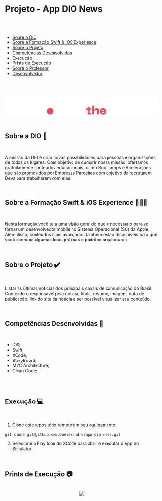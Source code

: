 # Projeto - App DIO News

<br><br>

- [Sobre a DIO](#ancora1) <br>
- [Sobre a Formação Swift & iOS Experience](#ancora2) <br>
- [Sobre o Projeto](#ancora3) <br>
- [Competências Desenvolvidas](#ancora4) <br>
- [Execução](#ancora5) <br>
- [Prints de Execução](#ancora6) <br>
- [Sobre o Professor](#ancora7) <br>
- [Desenvolvedor](#ancora9)

<br><br>

<a id="ancora1"></a>

<center><img src="./AppDIONews/SupportingFiles/pics/dio.png" ></center>

<br>

## Sobre a DIO 🏫

<br>

A missão da DIO é criar novas possibilidades para pessoas e organizações de todos os lugares. Com objetivo de cumprir nossa missão, ofertamos gratuitamente conteúdos educacionais, como Bootcamps e Acelerações que são promovidos por Empresas Parceiras com objetivo de recrutarem Devs para trabalharem com elas. 

<br>

<a id="ancora2"></a>
## Sobre a Formação Swift & iOS Experience 👨🏽‍💻

<br>

Nesta formação você terá uma visão geral do que é necessário para se tornar um desenvolvedor mobile no Sistema Operacional (SO) da Apple. Além disso, conteúdos mais avançados também estão disponíveis para que você conheça algumas boas práticas e padrões arquiteturais.

<br>

<a id="ancora3"></a>
## Sobre o Projeto ✔️

<br>

Listar as últimas notícias dos principais canais de comunicação do Brasil. Contendo o responsável pela notícia, título, resumo, imagem, data de publicação, link do site da notícia e ser possível visualizar seu conteúdo.

<br>

<a id="ancora4"></a>
## Competências Desenvolvidas 📝

<br>

* iOS;
* Swift;
* XCode;
* StoryBoard;
* MVC Architecture;
* Clean Code;

<br>

<br>

<a id="ancora5"></a>
## Execução 💻

<br>

1. Clone este repositório remoto em seu equipamento:
```
git clone git@github.com:DuAlexandre/app-dio-news.git
```
2. Selecione o Play Icon do XCode para abrir e executar o App no Simulator.

<br>

<a id="ancora6"></a>
## Prints de Execução 📷

<br>

<center><img src="./prints/print1.png" ></center>
